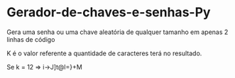 # Gerador-de-chaves-e-senhas-Py

Gera uma senha ou uma chave aleatória de qualquer tamanho em apenas 2 linhas de código

K é o valor referente a quantidade de caracteres terá no resultado.

Se k = 12 => i->J]t@l=}+M
